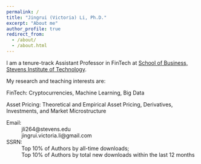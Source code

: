 ```yaml
---
permalink: /
title: "Jingrui (Victoria) Li, Ph.D."
excerpt: "About me"
author_profile: true
redirect_from: 
  - /about/
  - /about.html
---
```


I am a tenure-track Assistant Professor in FinTech at [School of Business, Stevens Institute of Technology](https://www.stevens.edu/school-business). 

My research and teaching interests are: 

FinTech: Cryptocurrencies, Machine Learning, Big Data

Asset Pricing: Theoretical and Empirical Asset Pricing, Derivatives, Investments, and Market Microstructure

<dl>
<dt>Email:</dt>
<dd>jli264@stevens.edu</dd>
<dd>jingrui.victoria.li@gmail.com</dd>

<dt>SSRN:</dt>
<dd>Top 10% of Authors by all-time downloads;</dd>
<dd>Top 10% of Authors by total new downloads within the last 12 months</dd>
</dl>

